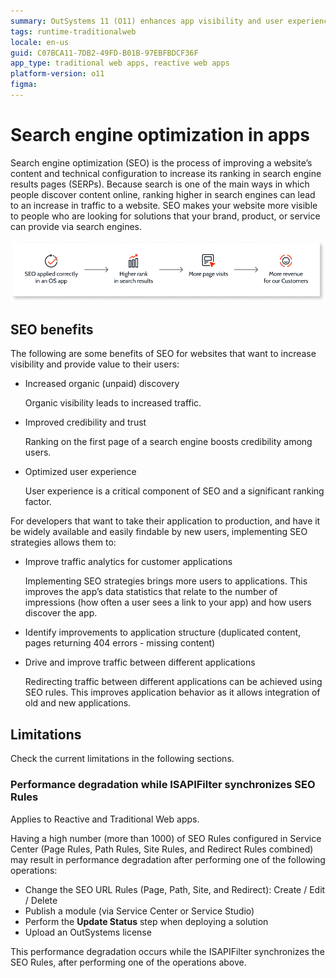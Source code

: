 ```yaml
---
summary: OutSystems 11 (O11) enhances app visibility and user experience through SEO, with considerations for performance during SEO rules synchronization.
tags: runtime-traditionalweb
locale: en-us
guid: C07BCA11-7DB2-49FD-B01B-97EBFBDCF36F
app_type: traditional web apps, reactive web apps
platform-version: o11
figma:
---
```


# Search engine optimization in apps

Search engine optimization (SEO) is the process of improving a website’s content and technical configuration to increase its ranking in search engine results pages (SERPs). Because search is one of the main ways in which people discover content online, ranking higher in search engines can lead to an increase in traffic to a website. SEO makes your website more visible to people who are looking for solutions that your brand, product, or service can provide via search engines. 

![Diagram illustrating the search engine optimization process for OutSystems apps](images/seo-process-diag.png "SEO Process Diagram")  

## SEO benefits

The following are some benefits of SEO for websites that want to increase visibility and provide value to their users:
* Increased organic (unpaid) discovery 

    Organic visibility leads to increased traffic.

* Improved credibility and trust 

    Ranking on the first page of a search engine boosts credibility among users.

* Optimized user experience

    User experience is a critical component of SEO and a significant ranking factor. 

For developers that want to take their application to production, and have it be widely available and easily findable by new users, implementing SEO strategies allows them to:

* Improve traffic analytics for customer applications

    Implementing SEO strategies brings more users to applications. This improves the app’s data statistics that relate to the number of impressions (how often a user sees a link to your app) and how users discover the app.

* Identify improvements to application structure (duplicated content, pages returning 404 errors - missing content)

* Drive and improve traffic between different applications

    Redirecting traffic between different applications can be achieved using SEO rules. This improves application behavior as it allows integration of old and new applications.

## Limitations

Check the current limitations in the following sections.

### Performance degradation while ISAPIFilter synchronizes SEO Rules

<div class="info" markdown="1">

Applies to Reactive and Traditional Web apps.

</div>

Having a high number (more than 1000) of SEO Rules configured in Service Center (Page Rules, Path Rules, Site Rules, and Redirect Rules combined) may result in performance degradation after performing one of the following operations:

* Change the SEO URL Rules (Page, Path, Site, and Redirect): Create / Edit / Delete
* Publish a module (via Service Center or Service Studio)
* Perform the **Update Status** step when deploying a solution
* Upload an OutSystems license  

This performance degradation occurs while the ISAPIFilter synchronizes the SEO Rules, after performing one of the operations above.
